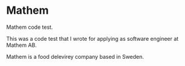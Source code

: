 # Mathem
Mathem code test.

This was a code test that I wrote for applying as software engineer at Mathem AB.

Mathem is a food delevirey company based in Sweden.

